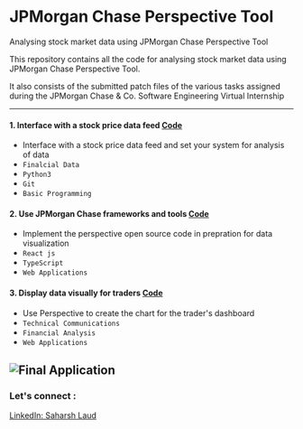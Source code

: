 # JPMorgan Chase **Perspective** Tool
Analysing stock market data using JPMorgan Chase Perspective Tool

This repository contains all the code for analysing stock market data using JPMorgan Chase Perspective Tool. 

It also consists of the submitted patch files of the various tasks assigned during the JPMorgan Chase & Co. Software Engineering Virtual Internship

---
#### 1. Interface with a stock price data feed [Code](https://github.com/SaharshLaud/JPMorgan-Chase-Perspective-Tool/tree/main/1.%20Interface%20with%20a%20stock%20price%20data%20feed)
- Interface with a stock price data feed and set your system for analysis of data
- `Finalcial Data` 
- `Python3`
- `Git`
- `Basic Programming`

#### 2. Use JPMorgan Chase frameworks and tools [Code](https://github.com/SaharshLaud/JPMorgan-Chase-Perspective-Tool/tree/main/2.%20Use%20JPMorgan%20Chase%20frameworks%20and%20tools)
- Implement the perspective open source code in prepration for data visualization 
- `React js` 
- `TypeScript`
- `Web Applications`

#### 3. Display data visually for traders [Code](https://github.com/SaharshLaud/JPMorgan-Chase-Perspective-Tool/tree/main/3.%20Display%20data%20visually%20for%20traders)
- Use Perspective to create the chart for the trader's dashboard  
- `Technical Communications` 
- `Financial Analysis`
- `Web Applications`


![Final Application](https://dev-to-uploads.s3.amazonaws.com/uploads/articles/tz42b7fh6ovkvziqw5qc.jpg)
---
### Let's connect :
[LinkedIn: Saharsh Laud](https://www.linkedin.com/in/saharsh-laud/)
